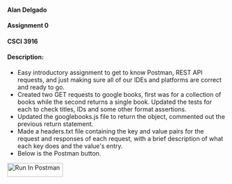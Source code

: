 #### Alan Delgado 
#### Assignment 0
#### CSCI 3916

#### Description:
- Easy introductory assignment to get to know Postman, REST API requests, and just making sure all of our IDEs and platforms are correct and ready to go.
- Created two GET requests to google books, first was for a collection of books while the second returns a single book. Updated the tests for each to check titles, IDs and some other format assertions. 
- Updated the googlebooks.js file to return the object, commented out the previous return statement.
- Made a headers.txt file containing the key and value pairs for the request and responses of each request, with a brief description of what each key does and the value's entry. 
- Below is the Postman button. 




[<img src="https://run.pstmn.io/button.svg" alt="Run In Postman" style="width: 128px; height: 32px;">](https://app.getpostman.com/run-collection/41591398-98d108a5-b2e8-4c8d-9a12-8af2069d21cb?action=collection%2Ffork&source=rip_markdown&collection-url=entityId%3D41591398-98d108a5-b2e8-4c8d-9a12-8af2069d21cb%26entityType%3Dcollection%26workspaceId%3Dc7cff446-061e-4b91-8c7d-93565dae4d89#?env%5BBook%20Search%20Env%5D=W3sia2V5IjoiYm9va190aXRsZSIsInZhbHVlIjoiVHVyaW5nIiwiZW5hYmxlZCI6dHJ1ZSwidHlwZSI6ImRlZmF1bHQiLCJzZXNzaW9uVmFsdWUiOiJUdXJpbmciLCJjb21wbGV0ZVNlc3Npb25WYWx1ZSI6IlR1cmluZyIsInNlc3Npb25JbmRleCI6MH0seyJrZXkiOiJib29rX2lkIiwidmFsdWUiOiIiLCJlbmFibGVkIjp0cnVlLCJ0eXBlIjoiYW55Iiwic2Vzc2lvblZhbHVlIjoiQzlXUWJtNG92Rm9DIiwiY29tcGxldGVTZXNzaW9uVmFsdWUiOiJDOVdRYm00b3ZGb0MiLCJzZXNzaW9uSW5kZXgiOjF9XQ==)
